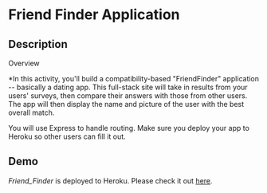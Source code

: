 # Friend Finder Application

## Description

Overview

*In this activity, you'll build a compatibility-based "FriendFinder" application -- basically a dating app. This full-stack site will take in results from your users' surveys, then compare their answers with those from other users. The app will then display the name and picture of the user with the best overall match. 

You will use Express to handle routing. Make sure you deploy your app to Heroku so other users can fill it out.

## Demo
	
*Friend_Finder* is deployed to Heroku. Please check it out [here](https://salty-everglades-80410.herokuapp.com/).

